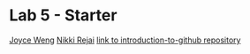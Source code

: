 # Lab 5 - Starter
[Joyce Weng](https://github.com/joyceweng) [Nikki Rejai](https://github.com/nrejai)
[link to introduction-to-github repository](https://github.com/joyceweng/introduction-to-github)
